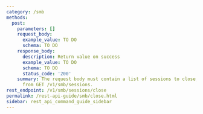 ```yaml
---
category: /smb
methods:
  post:
    parameters: []
    request_body:
      example_value: TO DO
      schema: TO DO
    response_body:
      description: Return value on success
      example_value: TO DO
      schema: TO DO
      status_code: '200'
    summary: The request body must contain a list of sessions to close, as returned
      from GET /v1/smb/sessions.
rest_endpoint: /v1/smb/sessions/close
permalink: /rest-api-guide/smb/close.html
sidebar: rest_api_command_guide_sidebar
---
```

